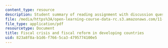 ```yaml
---
content_type: resource
description: Student summary of reading assignment with discussion questions.
file: /media/https%3A/open-learning-course-data-rc.s3.amazonaws.com/11-487-urban-public-finance-in-developing-countries-fall-2004/823a8f8ab1d6f7665ca34795774100e5_sess22summary.pdf
file_type: application/pdf
resourcetype: Document
title: Fiscal crisis and fiscal reform in developing countries
uid: 823a8f8a-b1d6-f766-5ca3-4795774100e5
---
```

